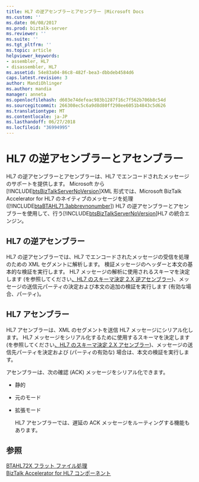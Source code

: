 ```yaml
---
title: HL7 の逆アセンブラーとアセンブラー |Microsoft Docs
ms.custom: ''
ms.date: 06/08/2017
ms.prod: biztalk-server
ms.reviewer: ''
ms.suite: ''
ms.tgt_pltfrm: ''
ms.topic: article
helpviewer_keywords:
- assembler, HL7
- disassembler, HL7
ms.assetid: 54e83a04-86c8-482f-bea3-dbbdeb4584d6
caps.latest.revision: 3
author: MandiOhlinger
ms.author: mandia
manager: anneta
ms.openlocfilehash: d603e74defeac983b1287f16c7f562b706b8c54d
ms.sourcegitcommit: 266308ec5c6a9d8d80ff298ee6051b4843c5d626
ms.translationtype: MT
ms.contentlocale: ja-JP
ms.lasthandoff: 06/27/2018
ms.locfileid: "36994995"
---
```

# <a name="hl7-disassembler-and-assembler"></a>HL7 の逆アセンブラーとアセンブラー
HL7 の逆アセンブラーとアセンブラーは、HL7 でエンコードされたメッセージのサポートを提供します。 Microsoft から[!INCLUDE[btsBizTalkServerNoVersion](../../includes/btsbiztalkservernoversion-md.md)]XML 形式では、Microsoft BizTalk Accelerator for HL7 のネイティブのメッセージを処理 ([!INCLUDE[btaBTAHL71.3abbrevnonumber](../../includes/btabtahl71-3abbrevnonumber-md.md)]) HL7 の逆アセンブラーとアセンブラーを使用して、行う[!INCLUDE[btsBizTalkServerNoVersion](../../includes/btsbiztalkservernoversion-md.md)]HL7 の統合エンジン。  
  
## <a name="hl7-disassembler"></a>HL7 の逆アセンブラー  
 HL7 の逆アセンブラーでは、HL7 でエンコードされたメッセージの受信を処理のための XML セグメントに解析します。 検証メッセージのヘッダーと本文の基本的な検証を実行します。 HL7 メッセージの解析に使用されるスキーマを決定します (を参照してください[、HL7 のスキーマ決定 2.X 逆アセンブラー](../../adapters-and-accelerators/accelerator-hl7/schema-determination-in-the-hl7-2-x-disassembler.md))、メッセージの送信元パーティの決定および本文の追加の検証を実行します (有効な場合、パーティ)。  
  
## <a name="hl7-assembler"></a>HL7 アセンブラー  
 HL7 アセンブラーは、XML のセグメントを送信 HL7 メッセージにシリアル化します。 HL7 メッセージをシリアル化するために使用するスキーマを決定します (を参照してください[、HL7 のスキーマ決定 2.X アセンブラー](../../adapters-and-accelerators/accelerator-hl7/schema-determination-in-the-hl7-2-x-assembler.md))、メッセージの送信先パーティを決定および (パーティの有効な) 場合は、本文の検証を実行します。  
  
 アセンブラーは、次の確認 (ACK) メッセージをシリアル化できます。  
  
- 静的  
  
- 元のモード  
  
- 拡張モード  
  
  HL7 アセンブラーでは、遅延の ACK メッセージをルーティングする機能もあります。  
  
## <a name="see-also"></a>参照  
 [BTAHL72X フラット ファイル処理](../../adapters-and-accelerators/accelerator-hl7/btahl72x-flat-file-processing.md)   
 [BizTalk Accelerator for HL7 コンポーネント](../../adapters-and-accelerators/accelerator-hl7/biztalk-accelerator-for-hl7-components.md)